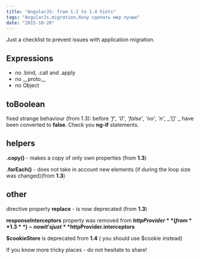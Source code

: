 ```yaml
---
title: "AngularJS: from 1.2 to 1.4 hints"
tags: "AngularJs,migration,Хочу сделать мир лучше"
date: "2015-10-20"
---
```


Just a checklist to prevent issues with application migration.

## Expressions

- no .bind, .call and .apply
- no \_\_proto\_\_
- no Object

## toBoolean

fixed strange behaviour (from 1.3): before _'f'_, _'0'_, _'false'_, _'no'_, _'n'_, _'\[\]' _ have been converted to **false**. Check you **ng-if** statements.

## helpers

**.copy()** - makes a copy of only own properties (from **1.3**)

**.forEach()** - does not take in account new elements (if during the loop size was changed)(from **1.3**)

## other

directive property **replace** - is now deprecated (from **1.3**)

**responseInterceptors** property was removed from **$httpProvider** (from **1.3**) - now it's just **$httpProvider.interceptors**

**$cookieStore** is deprecated from **1.4** ( you should use $cookie instead)

If you know more tricky places - do not hesitate to share!
